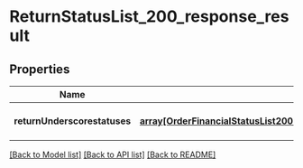 # ReturnStatusList_200_response_result

## Properties
Name | Type | Description | Notes
------------ | ------------- | ------------- | -------------
**returnUnderscorestatuses** | [**array[OrderFinancialStatusList200ResponseResultOrderFinancialStatusesInner]**](OrderFinancialStatusList200ResponseResultOrderFinancialStatusesInner.md) |  | [optional] [default to null]

[[Back to Model list]](../README.md#documentation-for-models) [[Back to API list]](../README.md#documentation-for-api-endpoints) [[Back to README]](../README.md)


